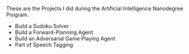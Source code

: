 These are the Projects I did during the Artificial Intelligence Nanodegree Program.

- Build a Sudoku Solver
- Build a Forward-Planning Agent
- Build an Adversarial Game Playing Agent
- Part of Speech Tagging
